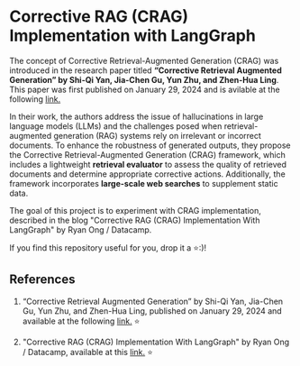 # Corrective RAG (CRAG) Implementation with LangGraph

The concept of Corrective Retrieval-Augmented Generation (CRAG) was introduced in the research paper titled **“Corrective Retrieval Augmented Generation” by Shi-Qi Yan, Jia-Chen Gu, Yun Zhu, and Zhen-Hua Ling**. This paper was first published on January 29, 2024 and is avilable at the following [link.](https://arxiv.org/abs/2401.15884?utm_source=chatgpt.com)

In their work, the authors address the issue of hallucinations in large language models (LLMs) and the challenges posed when retrieval-augmented generation (RAG) systems rely on irrelevant or incorrect documents. To enhance the robustness of generated outputs, they propose the Corrective Retrieval-Augmented Generation (CRAG) framework, which includes a lightweight **retrieval evaluator** to assess the quality of retrieved documents and determine appropriate corrective actions. Additionally, the framework incorporates **large-scale web searches** to supplement static data.

The goal of this project is to experiment with CRAG implementation, described in the blog "Corrective RAG (CRAG) Implementation With LangGraph" by Ryan Ong / Datacamp.

If you find this repository useful for you, drop it a ⭐:)! 

## References

1. “Corrective Retrieval Augmented Generation” by Shi-Qi Yan, Jia-Chen Gu, Yun Zhu, and Zhen-Hua Ling, published on January 29, 2024 and available at the following [link.](https://arxiv.org/abs/2401.15884?utm_source=chatgpt.com) 
⭐

2. "Corrective RAG (CRAG) Implementation With LangGraph" by Ryan Ong / Datacamp, available at this [link.](https://www.datacamp.com/tutorial/corrective-rag-crag)
⭐

